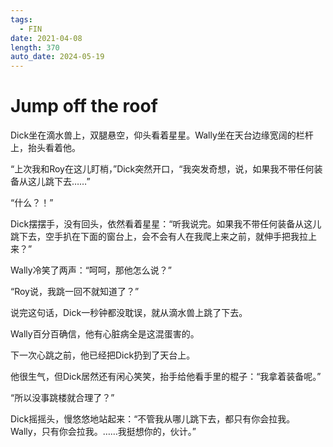```yaml
---
tags:
  - FIN
date: 2021-04-08
length: 370
auto_date: 2024-05-19
---
```


# Jump off the roof

Dick坐在滴水兽上，双腿悬空，仰头看着星星。Wally坐在天台边缘宽阔的栏杆上，抬头看着他。

“上次我和Roy在这儿盯梢，”Dick突然开口，“我突发奇想，说，如果我不带任何装备从这儿跳下去……”

“什么？！”

Dick摆摆手，没有回头，依然看着星星：“听我说完。如果我不带任何装备从这儿跳下去，空手扒在下面的窗台上，会不会有人在我爬上来之前，就伸手把我拉上来？”

Wally冷笑了两声：“呵呵，那他怎么说？”

“Roy说，我跳一回不就知道了？”

说完这句话，Dick一秒钟都没耽误，就从滴水兽上跳了下去。

Wally百分百确信，他有心脏病全是这混蛋害的。

下一次心跳之前，他已经把Dick扔到了天台上。

他很生气，但Dick居然还有闲心笑笑，抬手给他看手里的棍子：“我拿着装备呢。”

“所以没事跳楼就合理了？”

Dick摇摇头，慢悠悠地站起来：“不管我从哪儿跳下去，都只有你会拉我。Wally，只有你会拉我。……我挺想你的，伙计。”
